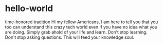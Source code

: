 # hello-world
time-honored tradition
Hi my fellow Americans, 
I am here to tell you that you too can understand this crazy tech world even if you have no idea what you are doing. Simply grab ahold of your life and learn. Don't stop learning. Don't stop asking questions. This will feed your knowledge soul. 
